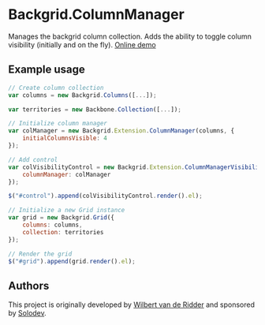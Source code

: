 # Backgrid.ColumnManager

Manages the backgrid column collection. Adds the ability to toggle column visibility (initially and on the fly).
[Online demo](http://wridder.github.io/Backgrid.ColumnManager/)

## Example usage
```javascript
// Create column collection
var columns = new Backgrid.Columns([...]);

var territories = new Backbone.Collection([...]);

// Initialize column manager
var colManager = new Backgrid.Extension.ColumnManager(columns, {
	initialColumnsVisible: 4
});

// Add control
var colVisibilityControl = new Backgrid.Extension.ColumnManagerVisibilityControl({
	columnManager: colManager
});

$("#control").append(colVisibilityControl.render().el);

// Initialize a new Grid instance
var grid = new Backgrid.Grid({
	columns: columns,
	collection: territories
});

// Render the grid
$("#grid").append(grid.render().el);
```

## Authors
This project is originally developed by [Wilbert van de Ridder](https://github.com/WRidder/) and sponsored by [Solodev](http://www.solodev.com).
